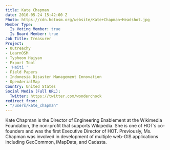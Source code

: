 ```yaml
---
title: Kate Chapman
date: 2010-05-24 15:42:00 Z
Photo: https://cdn.hotosm.org/website/Kate+Chapman+Headshot.jpg
Member Type:
  Is Voting Member: true
  Is Board Member: true
Job Title: Treasurer
Project:
- Outreachy
- LearnOSM
- Typhoon Haiyan
- Export Tool
- 'Haiti '
- Field Papers
- Indonesia Disaster Management Innovation
- OpenAerialMap
Country: United States
Social Media (Full URL):
  Twitter: https://twitter.com/wonderchock
redirect_from:
- "/users/kate_chapman"
---
```


Kate Chapman is the Director of Engineering Enablement at the Wikimedia Foundation, the non-profit that supports Wikipedia. She is one of HOT’s co-founders and was the first Executive Director of HOT. Previously, Ms. Chapman was involved in development of multiple web-GIS applications including GeoCommon, iMapData, and Cadasta.